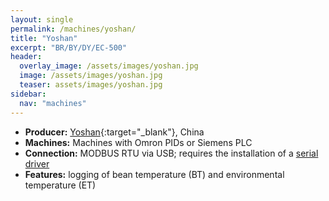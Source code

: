 ```yaml
---
layout: single
permalink: /machines/yoshan/
title: "Yoshan"
excerpt: "BR/BY/DY/EC-500"
header:
  overlay_image: /assets/images/yoshan.jpg
  image: /assets/images/yoshan.jpg
  teaser: assets/images/yoshan.jpg
sidebar:
  nav: "machines"
---
```


* __Producer:__ [Yoshan](https://yoshanroasters.com/){:target="_blank"}, China
* __Machines:__ Machines with Omron PIDs or Siemens PLC
* __Connection:__ MODBUS RTU via USB; requires the installation of a [serial driver](/modbus_serial/)
* __Features:__ logging of bean temperature (BT) and environmental temperature (ET)